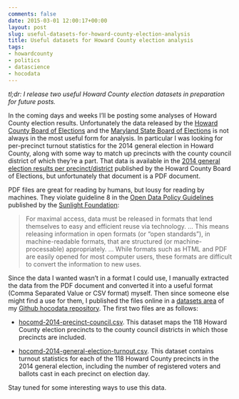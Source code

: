 ```yaml
---
comments: false
date: 2015-03-01 12:00:17+00:00
layout: post
slug: useful-datasets-for-howard-county-election-analysis
title: Useful datasets for Howard County election analysis
tags:
- howardcounty
- politics
- datascience
- hocodata
---
```


_tl;dr: I release two useful Howard County election datasets in preparation for future posts._

In the coming days and weeks I’ll be posting some analyses of Howard County election results. Unfortunately the data released by the [Howard County Board of Elections](http://www.howardcountymd.gov/Departments.aspx?id=4294968268) and the [Maryland State Board of Elections](http://www.elections.state.md.us) is not always in the most useful form for analysis. In particular I was looking for per-precinct turnout statistics for the 2014 general election in Howard County, along with some way to match up precincts with the county council district of which they’re a part. That data is available in the [2014 general election results per precinct/district](http://www.howardcountymd.gov/WorkArea/linkit.aspx?LinkIdentifier=id&ItemID=6442477038&libID=6442477030) published by the Howard County Board of Elections, but unfortunately that document is a PDF document.

PDF files are great for reading by humans, but lousy for reading by machines. They violate guideline 8 in the [Open Data Policy Guidelines](http://sunlightfoundation.com/opendataguidelines/) published by the [Sunlight Foundation](http://sunlightfoundation.com/about/): 

<blockquote>For maximal access, data must be released in formats that lend themselves to easy and efficient reuse via technology. … This means releasing information in open formats (or “open standards”), in machine-readable formats, that are structured (or machine-processable) appropriately. … While formats such as HTML and PDF are easily opened for most computer users, these formats are difficult to convert the information to new uses.</blockquote>



Since the data I wanted wasn’t in a format I could use, I manually extracted the data from the PDF document and converted it into a useful format (Comma Separated Value or CSV format) myself. Then since someone else might find a use for them, I published the files online in a [datasets area](https://github.com/frankhecker/hocodata/tree/master/datasets) of my [Github hocodata repository](https://github.com/frankhecker/hocodata). The first two files are as follows:




  * [hocomd-2014-precinct-council.csv](https://raw.githubusercontent.com/frankhecker/hocodata/master/datasets/hocomd-2014-precinct-council.csv). This dataset maps the 118 Howard County election precincts to the county council districts in which those precincts are included.

  * [hocomd-2014-general-election-turnout.csv](https://raw.githubusercontent.com/frankhecker/hocodata/master/datasets/hocomd-2014-general-election-turnout-by-precinct.csv). This dataset contains turnout statistics for each of the 118 Howard County precincts in the 2014 general election, including the number of registered voters and ballots cast in each precinct on election day.



Stay tuned for some interesting ways to use this data.

